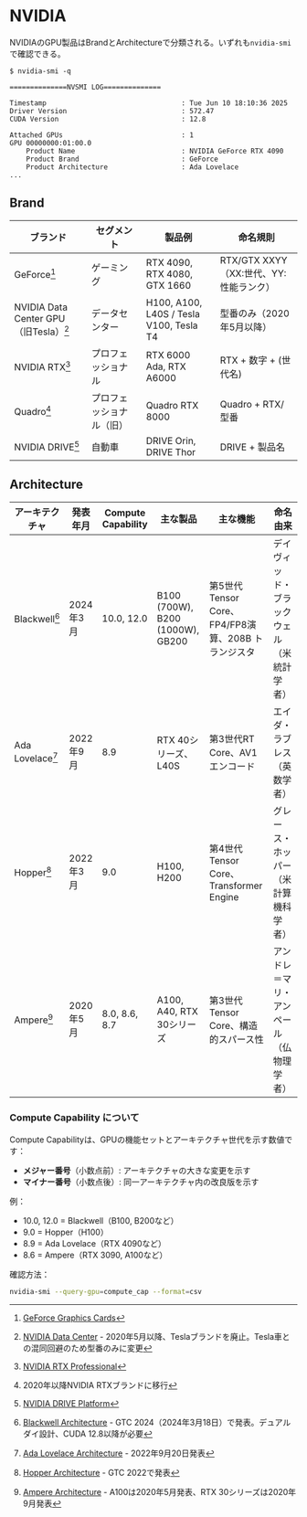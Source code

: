 # NVIDIA

NVIDIAのGPU製品はBrandとArchitectureで分類される。いずれも`nvidia-smi`で確認できる。

```console
$ nvidia-smi -q

==============NVSMI LOG==============

Timestamp                                 : Tue Jun 10 18:10:36 2025
Driver Version                            : 572.47
CUDA Version                              : 12.8

Attached GPUs                             : 1
GPU 00000000:01:00.0
    Product Name                          : NVIDIA GeForce RTX 4090
    Product Brand                         : GeForce
    Product Architecture                  : Ada Lovelace
...
```

## Brand

|ブランド|セグメント|製品例|命名規則|
|---|---|---|---|
|GeForce[^geforce]|ゲーミング|RTX 4090, RTX 4080, GTX 1660|RTX/GTX XXYY（XX:世代、YY:性能ランク）|
|NVIDIA Data Center GPU（旧Tesla）[^datacenter-gpu]|データセンター|H100, A100, L40S / Tesla V100, Tesla T4|型番のみ（2020年5月以降）|
|NVIDIA RTX[^rtx-pro]|プロフェッショナル|RTX 6000 Ada, RTX A6000|RTX + 数字 + (世代名)|
|Quadro[^quadro]|プロフェッショナル（旧）|Quadro RTX 8000|Quadro + RTX/型番|
|NVIDIA DRIVE[^drive]|自動車|DRIVE Orin, DRIVE Thor|DRIVE + 製品名|

[^geforce]: [GeForce Graphics Cards](https://www.nvidia.com/en-us/geforce/)
[^datacenter-gpu]: [NVIDIA Data Center](https://www.nvidia.com/en-us/data-center/) - 2020年5月以降、Teslaブランドを廃止。Tesla車との混同回避のため型番のみに変更
[^rtx-pro]: [NVIDIA RTX Professional](https://www.nvidia.com/en-us/design-visualization/rtx/)
[^quadro]: 2020年以降NVIDIA RTXブランドに移行
[^drive]: [NVIDIA DRIVE Platform](https://www.nvidia.com/en-us/self-driving-cars/)

## Architecture

|アーキテクチャ|発表年月|Compute Capability|主な製品|主な機能|命名由来|
|---|---|---|---|---|---|
|Blackwell[^blackwell]|2024年3月|10.0, 12.0|B100 (700W), B200 (1000W), GB200|第5世代Tensor Core、FP4/FP8演算、208B トランジスタ|デイヴィッド・ブラックウェル（米統計学者）|
|Ada Lovelace[^ada]|2022年9月|8.9|RTX 40シリーズ、L40S|第3世代RT Core、AV1エンコード|エイダ・ラブレス（英数学者）|
|Hopper[^hopper]|2022年3月|9.0|H100, H200|第4世代Tensor Core、Transformer Engine|グレース・ホッパー（米計算機科学者）|
|Ampere[^ampere]|2020年5月|8.0, 8.6, 8.7|A100, A40, RTX 30シリーズ|第3世代Tensor Core、構造的スパース性|アンドレ＝マリ・アンペール（仏物理学者）|

### Compute Capability について

Compute Capabilityは、GPUの機能セットとアーキテクチャ世代を示す数値です：
- **メジャー番号**（小数点前）: アーキテクチャの大きな変更を示す
- **マイナー番号**（小数点後）: 同一アーキテクチャ内の改良版を示す

例：
- 10.0, 12.0 = Blackwell（B100, B200など）
- 9.0 = Hopper（H100）
- 8.9 = Ada Lovelace（RTX 4090など）
- 8.6 = Ampere（RTX 3090, A100など）

確認方法：
```bash
nvidia-smi --query-gpu=compute_cap --format=csv
```

[^blackwell]: [Blackwell Architecture](https://www.nvidia.com/en-us/data-center/technologies/blackwell-architecture/) - GTC 2024（2024年3月18日）で発表。デュアルダイ設計、CUDA 12.8以降が必要
[^ada]: [Ada Lovelace Architecture](https://www.nvidia.com/en-us/geforce/ada-lovelace-architecture/) - 2022年9月20日発表
[^hopper]: [Hopper Architecture](https://www.nvidia.com/en-us/data-center/technologies/hopper-architecture/) - GTC 2022で発表
[^ampere]: [Ampere Architecture](https://www.nvidia.com/en-us/data-center/ampere-architecture/) - A100は2020年5月発表、RTX 30シリーズは2020年9月発表
